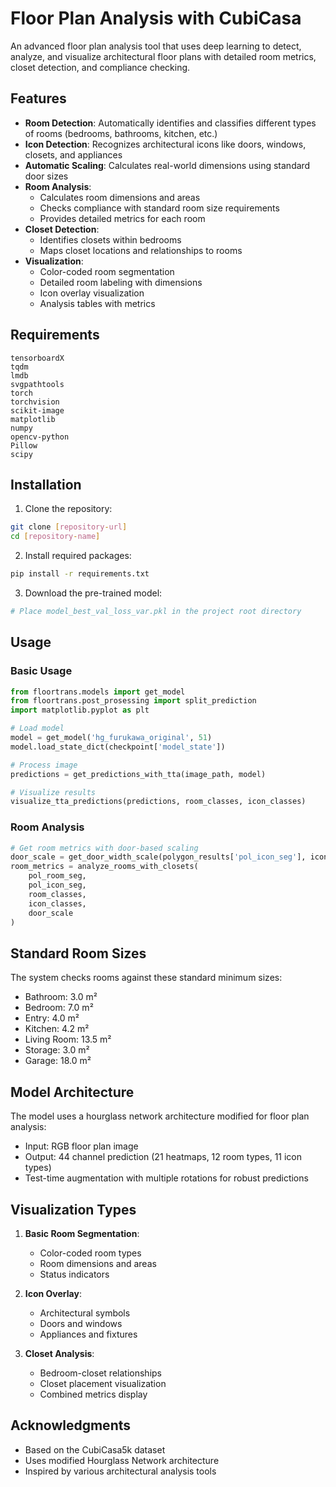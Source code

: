# Floor Plan Analysis with CubiCasa

An advanced floor plan analysis tool that uses deep learning to detect, analyze, and visualize architectural floor plans with detailed room metrics, closet detection, and compliance checking.

## Features

- **Room Detection**: Automatically identifies and classifies different types of rooms (bedrooms, bathrooms, kitchen, etc.)
- **Icon Detection**: Recognizes architectural icons like doors, windows, closets, and appliances
- **Automatic Scaling**: Calculates real-world dimensions using standard door sizes
- **Room Analysis**: 
  - Calculates room dimensions and areas
  - Checks compliance with standard room size requirements
  - Provides detailed metrics for each room
- **Closet Detection**:
  - Identifies closets within bedrooms
  - Maps closet locations and relationships to rooms
- **Visualization**:
  - Color-coded room segmentation
  - Detailed room labeling with dimensions
  - Icon overlay visualization
  - Analysis tables with metrics

## Requirements

```
tensorboardX
tqdm
lmdb
svgpathtools
torch
torchvision
scikit-image
matplotlib
numpy
opencv-python
Pillow
scipy
```

## Installation

1. Clone the repository:
```bash
git clone [repository-url]
cd [repository-name]
```

2. Install required packages:
```bash
pip install -r requirements.txt
```

3. Download the pre-trained model:
```bash
# Place model_best_val_loss_var.pkl in the project root directory
```

## Usage

### Basic Usage

```python
from floortrans.models import get_model
from floortrans.post_prosessing import split_prediction
import matplotlib.pyplot as plt

# Load model
model = get_model('hg_furukawa_original', 51)
model.load_state_dict(checkpoint['model_state'])

# Process image
predictions = get_predictions_with_tta(image_path, model)

# Visualize results
visualize_tta_predictions(predictions, room_classes, icon_classes)
```

### Room Analysis

```python
# Get room metrics with door-based scaling
door_scale = get_door_width_scale(polygon_results['pol_icon_seg'], icon_classes)
room_metrics = analyze_rooms_with_closets(
    pol_room_seg,
    pol_icon_seg,
    room_classes,
    icon_classes,
    door_scale
)
```

## Standard Room Sizes

The system checks rooms against these standard minimum sizes:

- Bathroom: 3.0 m²
- Bedroom: 7.0 m²
- Entry: 4.0 m²
- Kitchen: 4.2 m²
- Living Room: 13.5 m²
- Storage: 3.0 m²
- Garage: 18.0 m²

## Model Architecture

The model uses a hourglass network architecture modified for floor plan analysis:
- Input: RGB floor plan image
- Output: 44 channel prediction (21 heatmaps, 12 room types, 11 icon types)
- Test-time augmentation with multiple rotations for robust predictions

## Visualization Types

1. **Basic Room Segmentation**:
   - Color-coded room types
   - Room dimensions and areas
   - Status indicators

2. **Icon Overlay**:
   - Architectural symbols
   - Doors and windows
   - Appliances and fixtures

3. **Closet Analysis**:
   - Bedroom-closet relationships
   - Closet placement visualization
   - Combined metrics display



## Acknowledgments

- Based on the CubiCasa5k dataset
- Uses modified Hourglass Network architecture
- Inspired by various architectural analysis tools

